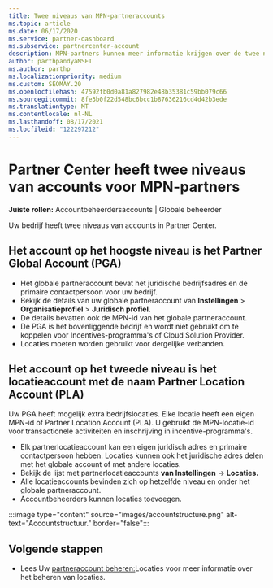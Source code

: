 ```yaml
---
title: Twee niveaus van MPN-partneraccounts
ms.topic: article
ms.date: 06/17/2020
ms.service: partner-dashboard
ms.subservice: partnercenter-account
description: MPN-partners kunnen meer informatie krijgen over de twee niveaus van accounts in Partner Center, het Partner Global Account (PGA) en het Partner Location Account (PLA).
author: parthpandyaMSFT
ms.author: parthp
ms.localizationpriority: medium
ms.custom: SEOMAY.20
ms.openlocfilehash: 47592fb0d0a81a827982e48b35381c59bb079c66
ms.sourcegitcommit: 8fe3b0f22d548bc6bcc1b87636216cd4d42b3ede
ms.translationtype: MT
ms.contentlocale: nl-NL
ms.lasthandoff: 08/17/2021
ms.locfileid: "122297212"
---
```

# <a name="partner-center-has-two-levels-of-accounts-for-mpn-partners"></a>Partner Center heeft twee niveaus van accounts voor MPN-partners

**Juiste rollen:** Accountbeheerdersaccounts | Globale beheerder

Uw bedrijf heeft twee niveaus van accounts in Partner Center.

## <a name="the-top-level-account-is-the-partner-global-account-pga"></a>Het account op het hoogste niveau is het Partner Global Account (PGA)

- Het globale partneraccount bevat het juridische bedrijfsadres en de primaire contactpersoon voor uw bedrijf. 
- Bekijk de details van uw globale partneraccount van **Instellingen**  >  **Organisatieprofiel**  >  **Juridisch profiel.**
- De details bevatten ook de MPN-id van het globale partneraccount. 
- De PGA is het bovenliggende bedrijf en wordt niet gebruikt om te koppelen voor Incentives-programma's of Cloud Solution Provider. 
- Locaties moeten worden gebruikt voor dergelijke verbanden.

## <a name="the-second-level-account-is-the-location-account-called-partner-location-account-pla"></a>Het account op het tweede niveau is het locatieaccount met de naam Partner Location Account (PLA)

Uw PGA heeft mogelijk extra bedrijfslocaties. Elke locatie heeft een eigen MPN-id of Partner Location Account (PLA). U gebruikt de MPN-locatie-id voor transactionele activiteiten en inschrijving in incentive-programma's.

- Elk partnerlocatieaccount kan een eigen juridisch adres en primaire contactpersoon hebben. Locaties kunnen ook het juridische adres delen met het globale account of met andere locaties.
- Bekijk de lijst met partnerlocatieaccounts **van Instellingen**  ->  **Locaties.**
- Alle locatieaccounts bevinden zich op hetzelfde niveau en onder het globale partneraccount.
- Accountbeheerders kunnen locaties toevoegen.

:::image type="content" source="images/accountstructure.png" alt-text="Accountstructuur." border="false":::

## <a name="next-steps"></a>Volgende stappen

- Lees Uw [partneraccount beheren:](manage-locations.md)Locaties voor meer informatie over het beheren van locaties.
